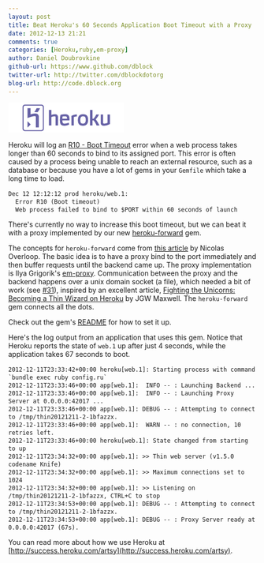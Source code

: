 ```yaml
---
layout: post
title: Beat Heroku's 60 Seconds Application Boot Timeout with a Proxy
date: 2012-12-13 21:21
comments: true
categories: [Heroku,ruby,em-proxy]
author: Daniel Doubrovkine
github-url: https://www.github.com/dblock
twitter-url: http://twitter.com/dblockdotorg
blog-url: http://code.dblock.org
---
```


<img src="/images/2012-12-13-beat-heroku-60-seconds-application-boot-timeout-with-a-proxy/heroku-logo-light-234x60.png">

Heroku will log an [R10 - Boot Timeout](https://devcenter.heroku.com/articles/error-codes#r10-boot-timeout) error when a web process takes longer than 60 seconds to bind to its assigned port. This error is often caused by a process being unable to reach an external resource, such as a database or because you have a lot of gems in your `Gemfile` which take a long time to load.

```
Dec 12 12:12:12 prod heroku/web.1:
  Error R10 (Boot timeout)
  Web process failed to bind to $PORT within 60 seconds of launch
```

There's currently no way to increase this boot timeout, but we can beat it with a proxy implemented by our new [heroku-forward](https://github.com/dblock/heroku-forward) gem.

<!-- more -->

The concepts for `heroku-forward` come from [this article](http://noverloop.be/beating-herokus-60s-boot-times-with-the-cedar-stack-and-a-reverse-proxy/) by Nicolas Overloop. The basic idea is to have a proxy bind to the port immediately and then buffer requests until the backend came up. The proxy implementation is Ilya Grigorik's [em-proxy](https://github.com/igrigorik/em-proxy). Communication between the proxy and the backend happens over a unix domain socket (a file), which needed a bit of work (see [#31](https://github.com/igrigorik/em-proxy/pull/31)), inspired by an excellent article, [Fighting the Unicorns: Becoming a Thin Wizard on Heroku](http://jgwmaxwell.com/fighting-the-unicorns-becoming-a-thin-wizard-on-heroku) by JGW Maxwell. The `heroku-forward` gem connects all the dots.

Check out the gem's [README](https://github.com/dblock/heroku-forward/blob/master/README.md) for how to set it up.

Here's the log output from an application that uses this gem. Notice that Heroku reports the state of `web.1` up after just 4 seconds, while the application takes 67 seconds to boot.

```
2012-12-11T23:33:42+00:00 heroku[web.1]: Starting process with command `bundle exec ruby config.ru`
2012-12-11T23:33:46+00:00 app[web.1]:  INFO -- : Launching Backend ...
2012-12-11T23:33:46+00:00 app[web.1]:  INFO -- : Launching Proxy Server at 0.0.0.0:42017 ...
2012-12-11T23:33:46+00:00 app[web.1]: DEBUG -- : Attempting to connect to /tmp/thin20121211-2-1bfazzx.
2012-12-11T23:33:46+00:00 app[web.1]:  WARN -- : no connection, 10 retries left.
2012-12-11T23:33:46+00:00 heroku[web.1]: State changed from starting to up
2012-12-11T23:34:32+00:00 app[web.1]: >> Thin web server (v1.5.0 codename Knife)
2012-12-11T23:34:32+00:00 app[web.1]: >> Maximum connections set to 1024
2012-12-11T23:34:32+00:00 app[web.1]: >> Listening on /tmp/thin20121211-2-1bfazzx, CTRL+C to stop
2012-12-11T23:34:53+00:00 app[web.1]: DEBUG -- : Attempting to connect to /tmp/thin20121211-2-1bfazzx.
2012-12-11T23:34:53+00:00 app[web.1]: DEBUG -- : Proxy Server ready at 0.0.0.0:42017 (67s).
```

You can read more about how we use Heroku at [http://success.heroku.com/artsy](http://success.heroku.com/artsy).



